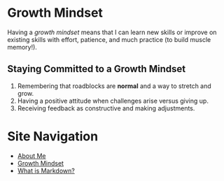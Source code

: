 # Growth Mindset
Having a _growth mindset_ means that I can learn new skills or improve on existing skills with effort, patience, and much practice (to build muscle memory!). 

## Staying Committed to a Growth Mindset
1. Remembering that roadblocks are **normal** and a way to stretch and grow. 
2. Having a positive attitude when challenges arise versus giving up. 
3. Receiving feedback as constructive and making adjustments. 

# Site Navigation
 - [About Me](/README.md)
 - [Growth Mindset](/Growth_Mindset.md)
 - [What is Markdown?](/Learning_Markdown.md)
